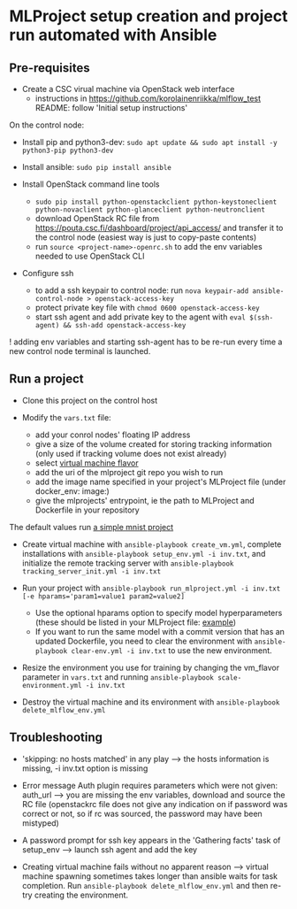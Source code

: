 # MLProject setup creation and project run automated with Ansible

## Pre-requisites

* Create a CSC virual machine via OpenStack web interface
    * instructions in  https://github.com/korolainenriikka/mlflow_test README: follow 'Initial setup instructions' 

On the control node:
* Install pip and python3-dev: `sudo apt update && sudo apt install -y python3-pip python3-dev`

* Install ansible: `sudo pip install ansible`

* Install OpenStack command line tools
    * `sudo pip install python-openstackclient python-keystoneclient python-novaclient python-glanceclient python-neutronclient`
    * download OpenStack RC file from https://pouta.csc.fi/dashboard/project/api_access/ and transfer it to the control node (easiest way is just to copy-paste contents)
    * run `source <project-name>-openrc.sh` to add the env variables needed to use OpenStack CLI

* Configure ssh
    * to add a ssh keypair to control node: run  `nova keypair-add ansible-control-node > openstack-access-key`
    * protect private key file with `chmod 0600 openstack-access-key`
    * start ssh agent and add private key to the agent with `eval $(ssh-agent) && ssh-add openstack-access-key`

! adding env variables and starting ssh-agent has to be re-run every time a new control node terminal is launched.

## Run a project

* Clone this project on the control host

* Modify the `vars.txt` file:
    * add your conrol nodes' floating IP address
    * give a size of the volume created for storing tracking information (only used if tracking volume does not exist already)
    * select [virtual machine flavor](https://docs.csc.fi/cloud/pouta/vm-flavors-and-billing/#cpouta-flavors)
    * add the uri of the mlproject git repo you wish to run
    * add the image name specified in your project's MLProject file (under docker_env: image:)
    * give the mlprojects' entrypoint, ie the path to MLProject and Dockerfile in your repository

The default values run [a simple mnist project](https://github.com/korolainenriikka/mlflow_test)

* Create virtual machine with `ansible-playbook create_vm.yml`, complete installations with `ansible-playbook setup_env.yml -i inv.txt`, and initialize the remote tracking server with `ansible-playbook tracking_server_init.yml -i inv.txt`

* Run your project with `ansible-playbook run_mlproject.yml -i inv.txt [-e hparams='param1=value1 param2=value2]`
    * Use the optional hparams option to specify model hyperparameters (these should be listed in your MLProject file: [example](https://github.com/mlflow/mlflow/blob/master/examples/docker/MLproject))
    * If you want to run the same model with a commit version that has an updated Dockerfile, you need to clear the environment with `ansible-playbook clear-env.yml -i inv.txt` to use the new environment.

* Resize the environment you use for training by changing the vm_flavor parameter in `vars.txt` and running `ansible-playbook scale-environment.yml -i inv.txt`

* Destroy the virtual machine and its environment with `ansible-playbook delete_mlflow_env.yml`

## Troubleshooting

* 'skipping: no hosts matched' in any play --> the hosts information is missing, -i inv.txt option is missing

* Error message Auth plugin requires parameters which were not given: auth_url --> you are missing the env variables, download and source the RC file (openstackrc file does not give any indication on if password was correct or not, so if rc was sourced, the password may have been mistyped)

* A password prompt for ssh key appears in the 'Gathering facts' task of setup_env --> launch ssh agent and add the key

* Creating virtual machine fails without no apparent reason --> virtual machine spawning sometimes takes longer than ansible waits for task completion. Run `ansible-playbook delete_mlflow_env.yml` and then re-try creating the environment.
